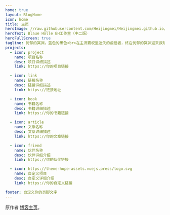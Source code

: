 ```yaml
---
home: true
layout: BlogHome
icon: home
title: 主页
heroImage: //raw.githubusercontent.com/Heijingmei/Heijingmei.github.io/main/img/logo.png
heroText: Blaue Hölle BH工作室（中二版）
heroFullScreen: true
tagline: 忧郁的冥渊，蓝色的黑色<br>在主流霸权里迷失的虔信者，终在忧郁的冥渊迎来救赎
projects:
  - icon: project
    name: 项目名称
    desc: 项目详细描述
    link: https://你的项目链接

  - icon: link
    name: 链接名称
    desc: 链接详细描述
    link: https://链接地址

  - icon: book
    name: 书籍名称
    desc: 书籍详细描述
    link: https://你的书籍链接

  - icon: article
    name: 文章名称
    desc: 文章详细描述
    link: https://你的文章链接

  - icon: friend
    name: 伙伴名称
    desc: 伙伴详细介绍
    link: https://你的伙伴链接

  - icon: https://theme-hope-assets.vuejs.press/logo.svg
    name: 自定义项目
    desc: 自定义详细介绍
    link: https://你的自定义链接

footer: 自定义你的页脚文字
---
```


原作者 [博客主页](https://theme-hope.vuejs.press/zh/guide/blog/home/)。
